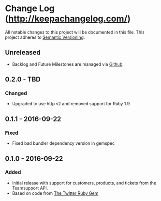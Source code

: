 # Change Log (http://keepachangelog.com/)
All notable changes to this project will be documented in this file.
This project adheres to [Semantic Versioning](http://semver.org/).

## Unreleased
- Backlog and Future Milestones are managed via [Github](https://github.com/jrbeilke/teamsupport/issues)

## 0.2.0 - TBD
### Changed
- Upgraded to use http v2 and removed support for Ruby 1.9

## 0.1.1 - 2016-09-22
### Fixed
- Fixed bad bundler dependency version in gemspec

## 0.1.0 - 2016-09-22
### Added
- Initial release with support for customers, products, and tickets from the Teamsupport API.
- Based on code from [The Twitter Ruby Gem](https://github.com/sferik/twitter)
